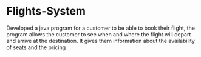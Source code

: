# Flights-System
Developed a java program for a customer to be able to book their flight,
the program allows the customer to see when and where the flight will depart and arrive at the
destination. It gives them information about the availability of seats and the pricing
